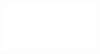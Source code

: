 <iframe class="full-screen-preview__frame" src="Mapa_RS_2023_T.html" name="preview-frame" frameborder="0" noresize="noresize" data-view="fullScreenPreview"></iframe>
